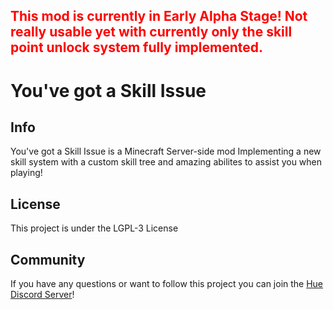 ## <span style="color:red">This mod is currently in Early Alpha Stage! Not really usable yet with currently only the skill point unlock system fully implemented.</span>

# You've got a Skill Issue

## Info

You've got a Skill Issue is a Minecraft Server-side mod Implementing a new skill system with a custom skill tree and amazing abilites to assist you when playing!

## License

This project is under the LGPL-3 License

## Community

If you have any questions or want to follow this project you can join the [Hue Discord Server](https://discord.gg/w7PpGax9Bq)! 
